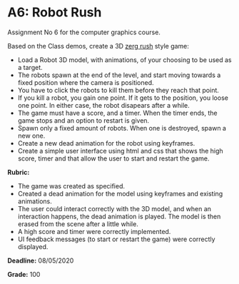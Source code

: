 # A6: Robot Rush

Assignment No 6 for the computer graphics course.

Based on the Class demos, create a 3D [zerg rush](https://elgoog.im/zergrush/) style game: 

- Load a Robot 3D model, with animations, of your choosing to be used as a target.
- The robots spawn at the end of the level, and start moving towards a fixed position where the camera is positioned.
- You have to click the robots to kill them before they reach that point. 
- If you kill a robot, you gain one point. If it gets to the position, you loose one point. In either case, the robot disapears after a while.
- The game must have a score, and a timer. When the timer ends, the game stops and an option to restart is given.
- Spawn only a fixed amount of robots. When one is destroyed, spawn a new one.
- Create a new dead animation for the robot using keyframes.
- Create a simple user interface using html and css that shows the high score, timer and that allow the user to start and restart the game.

**Rubric:**

- The game was created as specified.
- Created a dead animation for the model using keyframes and existing animations.
- The user could interact correctly with the 3D model, and when an interaction happens, the dead animation is played. The model is then erased from the scene after a little while.
- A high score and timer were correctly implemented.
- UI feedback messages (to start or restart the game) were correctly displayed.

**Deadline:** 08/05/2020

**Grade:** 100